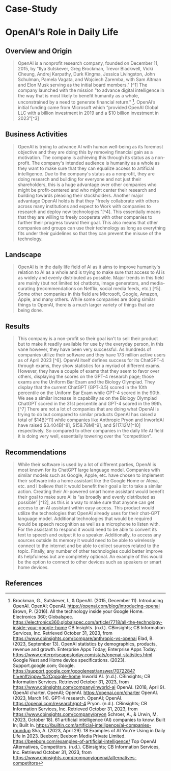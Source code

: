 # Case-Study
# OpenAI’s Role in Daily Life

## Overview and Origin
> OpenAI is a nonprofit research company, founded on December 11, 2015, by "Ilya Sutskever, Greg Brockman, Trevor Blackwell, Vicki Cheung, Andrej Karpathy, Durk Kingma, Jessica Livingston, John Schulman, Pamela Vagata, and Wojciech Zaremba, with Sam Altman and Elon Musk serving as the initial board members." [^1] The company launched with the mission "to advance digital intelligence in the way that is most likely to benefit humanity as a whole, unconstrained by a need to generate financial return." [^2]. OpenAI’s initial funding came from Microsoft which “provided OpenAl Global LLC with a billion investment in 2019 and a $10 billion investment in 2023”[^3]

## Business Activities

> OpenAI is trying to advance AI with human well-being as its foremost objective and they are doing this by removing financial gain as a motivation. The company is achieving this through its status as a non-profit. The company's intended audience is humanity as a whole as they want to make sure that they can equalize access to artificial intelligence. 
> Due to the company's status as a nonprofit, they are doing research and building for everyone and not just their shareholders, this is a huge advantage over other companies who might be profit-centered and who might center their research and building towards pleasing their stockholders. Another major advantage OpenAI holds is that they "freely collaborate with others across many institutions and expect to Work with companies to research and deploy new technologies."[^4]. This essentially means that they are willing to freely cooperate with other companies to further their progress toward their goal. This also means that other companies and groups can use their technology as long as everything fits under their guidelines so that they can prevent the misuse of the technology.

## Landscape

> OpenAI is in the daily life field of AI as it aims to improve humanity's relation to AI as a whole and is trying to make sure that access to AI is as widely and evenly distributed as possible. Major trends in this field are mainly (but not limited to) chatbots, image generators, and media-curating (recommendations on Netflix, social media feeds, etc.) [^5]. Some other companies in this field are Microsoft, Google, Amazon, Apple, and many others. While some companies are doing similar things to OpenAI, there is a much larger variety of things that are being done.

## Results

> This company is a non-profit so their goal isn't to sell their product but to make it readily available for use by the everyday person, in this vane however, they have been very successful. As hundreds of companies utilize their software and they have 173 million active users as of April 2023 [^6]. OpenAI itself defines success for its ChatGPT-4 through exams, they show statistics for a myriad of different exams. However, they have a couple of exams that they seem to favor over others, displaying the scores on the GPT-4 research page; those exams are the Uniform Bar Exam and the Biology Olympiad. They display that the current ChatGPT (GPT-3.5) scored in the 10th percentile on the Uniform Bar Exam while GPT-4 scored in the 90th. We see a similar increase in capability as on the Biology Olympiad ChatGPT scored in the 31st percentile and GPT-4 scored in the 99th. [^7]
> There are not a lot of companies that are doing what OpenAI is trying to do but compared to similar products OpenAI has raised a total of $14B[^11] while companies like Anthropic Pryon and InworldAI have raised $3.404B[^8], $158.78M[^9], and $117.12M[^10] respectively. So compared to other companies in the daily life AI field it is doing very well, essentially towering over the “competition”.

## Recommendations

> While their software is used by a lot of different parties, OpenAI is most known for its ChatGPT large language model. Companies with similar models such as Google, Apple, etc. have chosen to implement their software into a home assistant like the Google Home or Alexa, etc. and I believe that it would benefit their goal a lot to take a similar action. Creating their AI-powered smart home assistant would benefit their goal to make sure AI is “as broadly and evenly distributed as possible” [^12], as this is a way to make sure that anyone can get access to an AI assistant within easy access. 
> This product would utilize the technologies that OpenAI already uses for their chat-GPT language model. Additional technologies that would be required would be speech recognition as well as a microphone to listen with. For the assistant to respond it would need to be able to convert its text to speech and output it to a speaker. Additionally, to access any sources outside its memory it would need to be able to wirelessly connect to the internet and be able to collect sources related to the topic. Finally, any number of other technologies could better improve its helpfulness but are completely optional. An example of this would be the option to connect to other devices such as speakers or smart home devices.

## References
[^2]: Brockman, G., Sutskever, I., & OpenAI. (2015, December 11). Introducing OpenAI. OpenAI; OpenAI. https://openai.com/blog/introducing-openai 
    Brown, P. (2016). All the technology inside your Google Home. Electronics 360; Globalspec. https://electronics360.globalspec.com/article/7718/all-the-technology-inside-your-google-home
    CB Insights. (n.d.). CBinsights; CB Information Services, Inc. Retrieved October 31, 2023, from https://www.cbinsights.com/compare/anthropic-vs-openai
    Elad, B. (2023, September 13). OpenAI statistics by demographics, products, revenue and growth. Enterprise Apps Today; Enterprise Apps Today. https://www.enterpriseappstoday.com/stats/openai-statistics.html
    Google Nest and Home device specifications. (2023). Support.google.com; Google. https://support.google.com/googlenest/answer/7072284?hl=en#zippy=%2Cgoogle-home
    Inworld AI. (n.d.). CBinsights; CB Information Services. Retrieved October 31, 2023, from https://www.cbinsights.com/company/inworld-ai
    OpenAI. (2018, April 9). OpenAI charter. OpenAI; OpenAI. https://openai.com/charter
    OpenAI. (2023, March 14). GPT-4 research. OpenAI; OpenAI. https://openai.com/research/gpt-4
    Pryon. (n.d.). CBinsights; CB Information Services, Inc. Retrieved October 31, 2023, from https://www.cbinsights.com/company/pryon
    Schroer, A., & Urwin, M. (2023, October 18). 61 artificial intelligence (AI) companies to know. Built In; Built In. https://builtin.com/artificial-intelligence/ai-companies-roundup
    Sha, A. (2023, April 29). 18 Examples of AI You’re Using in Daily Life in 2023. Beebom; Beebom Media Private Limited. https://beebom.com/examples-of-artificial-intelligence/
    Top OpenAI Alternatives, Competitors. (n.d.). CBinsights; CB Information Services, Inc. Retrieved October 31, 2023, from https://www.cbinsights.com/company/openai/alternatives-competitors